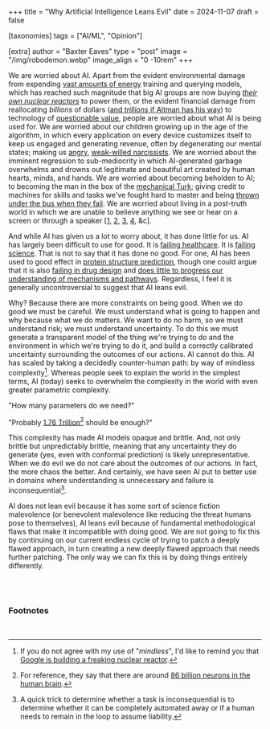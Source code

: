 +++
title = "Why Artificial Intelligence Leans Evil"
date = 2024-11-07
draft = false

[taxonomies]
tags = ["AI/ML", "Opinion"]

[extra]
author = "Baxter Eaves"
type = "post"
image = "/img/robodemon.webp"
image_align = "0 -10rem"
+++

We are worried about AI.
Apart from the evident environmental damage from expending [vast amounts of energy](https://www.technologyreview.com/2024/09/28/1104588/sorry-ai-wont-fix-climate-change/) training and querying models, which has reached such magnitude that big AI groups are now buying [*their own nuclear reactors*](https://www.bbc.com/news/articles/c748gn94k95o) to power them, or the evident financial damage from reallocating *billions* of dollars ([and *trillions* if Altman has his way](https://www.wsj.com/tech/ai/sam-altman-seeks-trillions-of-dollars-to-reshape-business-of-chips-and-ai-89ab3db0)) to technology of [questionable value](https://i.redd.it/865q5otx0d2d1.jpeg), people are worried about what AI is being used for.
We are worried about our children growing up in the age of the algorithm, in which every application on every device customizes itself to keep us engaged and generating revenue, often by degenerating our mental states; making us [angry](https://freemanmag.tulane.edu/2024/11/06/rage-clicks-study-shows-how-political-outrage-fuels-social-media-engagement/), [weak-willed narcissists](https://www.frontiersin.org/journals/psychiatry/articles/10.3389/fpsyt.2023.1083214/full).
We are worried about the imminent regression to sub-mediocrity in which AI-generated garbage overwhelms and drowns out legitimate and beautiful art created by human hearts, minds, and hands. We are worried about becoming beholden to AI; to becoming the man in the box of the [mechanical Turk](https://en.wikipedia.org/wiki/Mechanical_Turk); giving credit to machines for skills and tasks we've fought hard to master and being [thrown under the bus when they fail](https://gizmodo.com/ibm-watson-reportedly-recommended-cancer-treatments-tha-1827868882). We are worried about living in a post-truth world in which we are unable to believe anything we see or hear on a screen or through a speaker [[1](https://reutersinstitute.politics.ox.ac.uk/digital-news-report/2024/public-attitudes-towards-use-ai-and-journalism), [2](https://www.forbes.com/sites/jonathanbrill/2022/12/19/ai-is-creating-a-post-truth-world/), [3](https://www.wired.com/story/generative-ai-deepfakes-disinformation-psychology/), [4](https://www.economist.com/leaders/2024/01/18/ai-generated-content-is-raising-the-value-of-trust?utm_medium=cpc.adword.pd&utm_source=google&ppccampaignID=17210591673&ppcadID=&utm_campaign=a.22brand_pmax&utm_content=conversion.direct-response.anonymous&gad_source=1&gclsrc=ds), &c].

And while AI has given us a lot to worry about, it has done little for us. AI has largely been difficult to use for good. It is [failing healthcare](https://oatmealhealth.com/why-has-ai-failed-so-far-in-healthcare-despite-billions-of-investment/). It is [failing science](https://www.forbes.com/sites/jessedamiani/2024/05/31/will-ai-change-scientific-research-for-the-better-or-worse/). That is not to say that it has done no good. For one, AI has been used to good effect in [protein structure prediction](https://www.nobelprize.org/prizes/chemistry/2024/press-release/#:~:text=The%20Nobel%20Prize%20in%20Chemistry%202024%20is%20about%20proteins%2C%20life's,%3A%20predicting%20proteins'%20complex%20structures), though one could argue that it is also [failing in drug design](https://www.theglobeandmail.com/business/article-artificial-intelligence-drug-research-hype/) and [does little to progress our understanding of mechanisms and pathways](https://pmc.ncbi.nlm.nih.gov/articles/PMC9442638/). Regardless, I feel it is generally uncontroversial to suggest that AI leans evil.

Why? Because there are more constraints on being good. When we do good we must be careful. We must understand what is going to happen and why because what we do matters. We want to do no harm, so we must understand risk; we must understand uncertainty. To do this we must generate a transparent model of the thing we're trying to do and the environment in which we're trying to do it, and build a correctly calibrated uncertainty surrounding the outcomes of our actions. AI cannot do this. AI has scaled by taking a decidedly counter-human path: by way of mindless complexity[^1]. Whereas people seek to explain the world in the simplest terms, AI (today) seeks to overwhelm the complexity in the world with even greater parametric complexity. 

"How many parameters do we need?"

"Probably [1.76 Trillion](https://the-decoder.com/gpt-4-has-a-trillion-parameters/)[^2] should be enough?"

This complexity has made AI models opaque and brittle. And, not only brittle but unpredictably brittle, meaning that any uncertainty they do generate (yes, even with conformal prediction) is likely unrepresentative. When we do evil we do not care about the outcomes of our actions. In fact, the more chaos the better. And certainly, we have seen AI put to better use in domains where understanding is unnecessary and failure is inconsequential[^3].

AI does not lean evil because it has some sort of science fiction malevolence (or benevolent malevolence like reducing the threat humans pose to themselves), AI leans evil because of fundamental methodological flaws that make it incompatible with doing good. We are not going to fix this by continuing on our current endless cycle of trying to patch a deeply flawed approach, in turn creating a new deeply flawed approach that needs further patching. The only way we can fix this is by doing things entirely differently.

<br/>
<br/>

### Footnotes
<br/>

[^1]: If you do not agree with my use of "*mindless*", I'd like to remind you that [Google is building a freaking nuclear reactor](https://www.bbc.com/news/articles/c748gn94k95o).

[^2]: For reference, they say that there are around [86 billion neurons in the human brain](https://www.nature.com/scitable/blog/brain-metrics/are_there_really_as_many/).

[^3]: A quick trick to determine whether a task is inconsequential is to determine whether it can be completely automated away or if a human needs to remain in the loop to assume liability.

